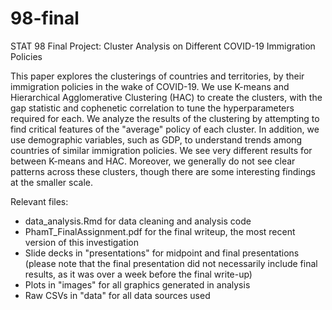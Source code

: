 # 98-final
STAT 98 Final Project: Cluster Analysis on Different COVID-19 Immigration Policies

This paper explores the clusterings of countries and territories, by their immigration policies in the wake of COVID-19. We use K-means and Hierarchical Agglomerative Clustering (HAC) to create the clusters, with the gap statistic and cophenetic correlation to tune the hyperparameters required for each. We analyze the results of the clustering by attempting to find critical features of the "average"  policy of each cluster. In addition, we use demographic variables, such as GDP, to understand trends among countries of similar immigration policies. We see very different results for between K-means and HAC. Moreover, we generally do not see clear patterns across these clusters, though there are some interesting findings at the smaller scale.

Relevant files:
- data_analysis.Rmd for data cleaning and analysis code
- PhamT\_FinalAssignment.pdf for the final writeup, the most recent version of this investigation
- Slide decks in "presentations" for midpoint and final presentations (please note that the final presentation did not necessarily include final results, as it was over a week before the final write-up)
- Plots in "images" for all graphics generated in analysis
- Raw CSVs in "data" for all data sources used
